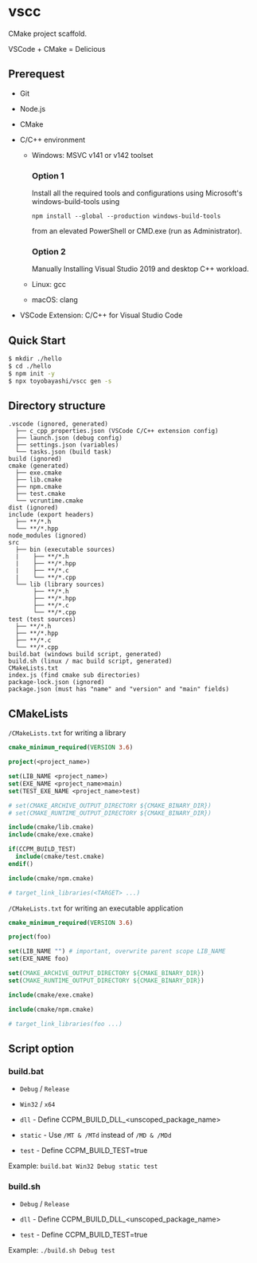 # vscc

CMake project scaffold.

VSCode + CMake = Delicious

## Prerequest

* Git

* Node.js

* CMake

* C/C++ environment 

    * Windows: MSVC v141 or v142 toolset

        ### Option 1

        Install all the required tools and configurations using Microsoft's windows-build-tools using 
        
        `npm install --global --production windows-build-tools`
        
        from an elevated PowerShell or CMD.exe (run as Administrator).

        ### Option 2

        Manually Installing Visual Studio 2019 and desktop C++ workload.
    
    * Linux: gcc
    
    * macOS: clang

* VSCode Extension: C/C++ for Visual Studio Code

## Quick Start

``` bash
$ mkdir ./hello
$ cd ./hello
$ npm init -y
$ npx toyobayashi/vscc gen -s
```

## Directory structure

```
.vscode (ignored, generated)
  ├── c_cpp_properties.json (VSCode C/C++ extension config)
  ├── launch.json (debug config)
  ├── settings.json (variables)
  └── tasks.json (build task)
build (ignored)
cmake (generated)
  ├── exe.cmake
  ├── lib.cmake
  ├── npm.cmake
  ├── test.cmake
  └── vcruntime.cmake
dist (ignored)
include (export headers)
  ├── **/*.h
  └── **/*.hpp
node_modules (ignored)
src
  ├── bin (executable sources)
  |    ├── **/*.h
  |    ├── **/*.hpp
  |    ├── **/*.c
  |    └── **/*.cpp
  └── lib (library sources)
       ├── **/*.h
       ├── **/*.hpp
       ├── **/*.c
       └── **/*.cpp
test (test sources)
  ├── **/*.h
  ├── **/*.hpp
  ├── **/*.c
  └── **/*.cpp
build.bat (windows build script, generated)
build.sh (linux / mac build script, generated)
CMakeLists.txt
index.js (find cmake sub directories)
package-lock.json (ignored)
package.json (must has "name" and "version" and "main" fields)
```

## CMakeLists

`/CMakeLists.txt` for writing a library

``` cmake
cmake_minimum_required(VERSION 3.6)

project(<project_name>)

set(LIB_NAME <project_name>)
set(EXE_NAME <project_name>main)
set(TEST_EXE_NAME <project_name>test)

# set(CMAKE_ARCHIVE_OUTPUT_DIRECTORY ${CMAKE_BINARY_DIR})
# set(CMAKE_RUNTIME_OUTPUT_DIRECTORY ${CMAKE_BINARY_DIR})

include(cmake/lib.cmake)
include(cmake/exe.cmake)

if(CCPM_BUILD_TEST)
  include(cmake/test.cmake)
endif()

include(cmake/npm.cmake)

# target_link_libraries(<TARGET> ...)
```

`/CMakeLists.txt` for writing an executable application

``` cmake
cmake_minimum_required(VERSION 3.6)

project(foo)

set(LIB_NAME "") # important, overwrite parent scope LIB_NAME
set(EXE_NAME foo)

set(CMAKE_ARCHIVE_OUTPUT_DIRECTORY ${CMAKE_BINARY_DIR})
set(CMAKE_RUNTIME_OUTPUT_DIRECTORY ${CMAKE_BINARY_DIR})

include(cmake/exe.cmake)

include(cmake/npm.cmake)

# target_link_libraries(foo ...)
```

## Script option

### build.bat

* `Debug` / `Release`

* `Win32` / `x64`

* `dll` - Define CCPM_BUILD_DLL_\<unscoped_package_name\>

* `static` - Use `/MT & /MTd` instead of `/MD & /MDd`

* `test` - Define CCPM_BUILD_TEST=true

Example: `build.bat Win32 Debug static test`

### build.sh

* `Debug` / `Release`

* `dll` - Define CCPM_BUILD_DLL_\<unscoped_package_name\>

* `test` - Define CCPM_BUILD_TEST=true

Example: `./build.sh Debug test`
